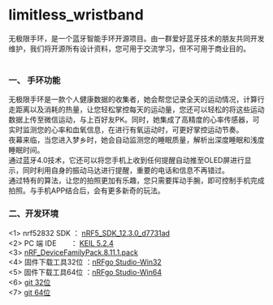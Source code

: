 # limitless_wristband
无极限手环，是一个蓝牙智能手环开源项目。由一群爱好蓝牙技术的朋友共同开发维护，我们将开源所有设计资料，您可用于交流学习，但不可用于商业目的。<br><br>

### 一、 手环功能
无极限手环是一款个人健康数据的收集者，她会帮您记录全天的运动情况，计算行走距离以及消耗的热量，让您轻松掌控每天的运动量，您还可以轻松的将这些运动数据上传至微信运动，与上百好友PK。同时，她集成了高精度的心率传感器，可实时监测您的心率和血氧信息，在进行有氧运动时，可更好掌控运动节奏。<br>夜幕来临，当您进入梦乡时，她会自动监测您的睡眠质量，解析出深度睡眠和浅度睡眠时间。<br>通过蓝牙4.0技术，它还可以将您手机上收到任何提醒自动推至OLED屏进行显示，同时利用自身的振动马达进行提醒，重要的电话和信息不再错过。<br>通过特有的算法，让您的拍照更加有乐趣，您只需要挥动手腕，即可控制手机完成拍照。与手机APP结合后，会有更多新奇的玩法。<br>
### 二、开发环境
<1> nrf52832 SDK    ： [nRF5_SDK_12.3.0_d7731ad](http://developer.nordicsemi.com/nRF5_SDK/nRF5_SDK_v12.x.x/nRF5_SDK_12.3.0_d7731ad.zip)<br>
<2> PC 端 IDE        ： [KEIL 5.2.4](https://pan.baidu.com/s/1dFnHzGl?errno=0&errmsg=Auth%20Login%20Sucess&&bduss=&ssnerror=0&traceid=)<br>
<3> [nRF_DeviceFamilyPack.8.11.1.pack](http://developer.nordicsemi.com/nRF5_SDK/pieces/nRF_DeviceFamilyPack/NordicSemiconductor.nRF_DeviceFamilyPack.8.11.1.pack)<br>
<4> 固件下载工具32位 ：[nRFgo Studio-Win32](http://www.nordicsemi.com/eng/nordic/download_resource/22286/65/59520294/30244)<br>
<5> 固件下载工具64位 ：[nRFgo Studio-Win64](http://www.nordicsemi.com/eng/nordic/download_resource/14964/69/47337491/2447)<br>
<6> [git 32位 ](https://github.com/git-for-windows/git/releases/download/v2.16.2.windows.1/Git-2.16.2-32-bit.exe)<br>
<7> [git 64位 ](https://github.com/git-for-windows/git/releases/download/v2.16.2.windows.1/Git-2.16.2-64-bit.exe)<br>
